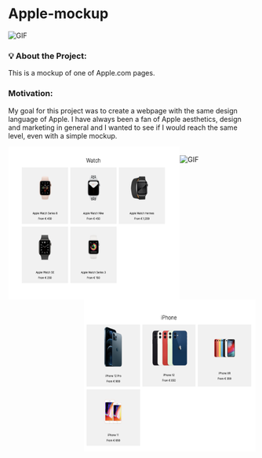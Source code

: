 # Apple-mockup


 <img alt="GIF" src="https://github.com/amagsid/Apple-mockup/blob/master/assets/tour.gif" width="1000" height="530" />

 ### 💡 About the Project:
 This is a mockup of one of Apple.com pages.

 
 
  ###  Motivation:
 My goal for this project was to create a webpage with the same design language of Apple. I have always been a fan of Apple aesthetics, design and marketing in general and I wanted to see if I would reach the same level, even with a simple mockup.
  
  

   <img align="left" alt="GIF" src="https://github.com/amagsid/Apple-mockup/blob/master/assets/watch-banner.png" width="350" height="310" />
   <img  align="right" alt="GIF" src="https://github.com/amagsid/Apple-mockup/blob/master/assets/iPhone-banner.png" width="350" height="310" />

  <br>
   
   <img alt="GIF" src="https://github.com/amagsid/Apple-mockup/blob/master/assets/footer.gif" width="1200" height="600" />
